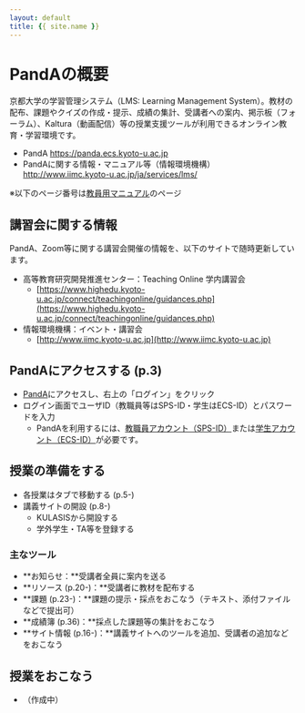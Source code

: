 ```yaml
---
layout: default
title: {{ site.name }}
---
```


# PandAの概要

京都大学の学習管理システム（LMS: Learning Management System）。教材の配布、課題やクイズの作成・提示、成績の集計、受講者への案内、掲示板（フォーラム）、Kaltura（動画配信）等の授業支援ツールが利用できるオンライン教育・学習環境です。

- PandA https://panda.ecs.kyoto-u.ac.jp
- PandAに関する情報・マニュアル等（情報環境機構） http://www.iimc.kyoto-u.ac.jp/ja/services/lms/

※以下のページ番号は[教員用マニュアル](http://www.iimc.kyoto-u.ac.jp/services/learning_supporting_system/PandA/pdf/panda_tebiki_f.pdf)のページ

## 講習会に関する情報
PandA、Zoom等に関する講習会開催の情報を、以下のサイトで随時更新しています。
- 高等教育研究開発推進センター：Teaching Online 学内講習会
  - [https://www.highedu.kyoto-u.ac.jp/connect/teachingonline/guidances.php](https://www.highedu.kyoto-u.ac.jp/connect/teachingonline/guidances.php)
- 情報環境機構：イベント・講習会
  - [http://www.iimc.kyoto-u.ac.jp](http://www.iimc.kyoto-u.ac.jp)

## PandAにアクセスする (p.3)

- [PandA](https://panda.ecs.kyoto-u.ac.jp)にアクセスし、右上の「ログイン」をクリック
- ログイン画面でユーザID（教職員等はSPS-ID・学生はECS-ID）とパスワードを入力
  - PandAを利用するには、[教職員アカウント（SPS-ID）](http://www.iimc.kyoto-u.ac.jp/ja/services/cert/sps_id/)または[学生アカウント（ECS-ID）](http://www.iimc.kyoto-u.ac.jp/ja/services/cert/ecs_id/use/ecs_account.html)が必要です。


## 授業の準備をする

- 各授業はタブで移動する (p.5-)
- 講義サイトの開設 (p.8-)
  - KULASISから開設する
  - 学外学生・TA等を登録する

### 主なツール
- **お知らせ：**受講者全員に案内を送る
- **リソース (p.20-)：**受講者に教材を配布する
- **課題 (p.23-)：**課題の提示・採点をおこなう（テキスト、添付ファイルなどで提出可）
- **成績簿 (p.36)：**採点した課題等の集計をおこなう
- **サイト情報 (p.16-)：**講義サイトへのツールを追加、受講者の追加などをおこなう

## 授業をおこなう
- （作成中）


```python

```
